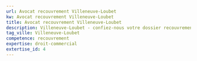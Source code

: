 ```yaml
---
url: Avocat recouvrement Villeneuve-Loubet
kw: Avocat recouvrement Villeneuve-Loubet
title: Avocat recouvrement Villeneuve-Loubet
description: Villeneuve-Loubet - confiez-nous votre dossier recouvrement
tag_ville: Villeneuve-Loubet
competence: recouvrement
expertise: droit-commercial
extertise_id: 4
---
```

